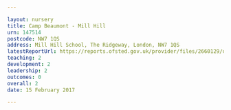 ```yaml
---

layout: nursery
title: Camp Beaumont - Mill Hill
urn: 147514
postcode: NW7 1QS
address: Mill Hill School, The Ridgeway, London, NW7 1QS
latestReportUrl: https://reports.ofsted.gov.uk/provider/files/2660129/urn/147514.pdf
teaching: 2
development: 2
leadership: 2
outcomes: 0
overall: 2
date: 15 February 2017

---
```

